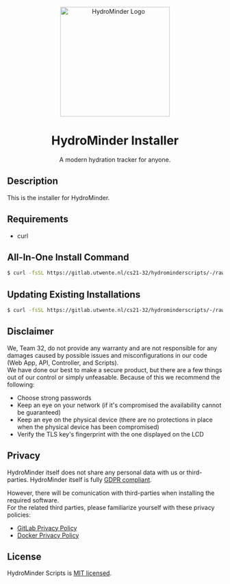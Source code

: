 <div align="center"> 
  <p align="center">
    <img src="https://i.imgur.com/uBzEyGT.png" width="256" alt="HydroMinder Logo" />
  </p>

  <h1 align="center">HydroMinder Installer</h1>
  <p align="center">A modern hydration tracker for anyone.</p>
</div>

## Description

This is the installer for HydroMinder.

## Requirements

-   curl

## All-In-One Install Command

```bash
$ curl -fsSL https://gitlab.utwente.nl/cs21-32/hydrominderscripts/-/raw/master/install.sh | sudo bash -s
```

## Updating Existing Installations

```bash
$ curl -fsSL https://gitlab.utwente.nl/cs21-32/hydrominderscripts/-/raw/master/update.sh | sudo bash -s
```

## Disclaimer

We, Team 32, do not provide any warranty and are not responsible for any damages caused by possible issues and misconfigurations in our code (Web App, API, Controller, and Scripts).  
We have done our best to make a secure product, but there are a few things out of our control or simply unfeasable. Because of this we recommend the following:  
- Choose strong passwords
- Keep an eye on your network (if it's compromised the availability cannot be guaranteed)
- Keep an eye on the physical device (there are no protections in place when the physical device has been compromised)
- Verify the TLS key's fingerprint with the one displayed on the LCD

## Privacy

HydroMinder itself does not share any personal data with us or third-parties. HydroMinder itself is fully [GDPR compliant](https://gdpr.eu/).

However, there will be comunication with third-parties when installing the required software.  
For the related third parties, please familiarize yourself with these
privacy policies:

-   [GitLab Privacy Policy](https://about.gitlab.com/privacy/)
-   [Docker Privacy Policy](https://www.docker.com/legal/docker-privacy-policy)

## License

HydroMinder Scripts is [MIT licensed](LICENSE).

